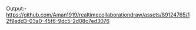 
Output:-
https://github.com/Aman1919/realtimecollaborationdraw/assets/89124765/12f9edd3-03a0-45f6-9dc5-2d08c7ed3076

